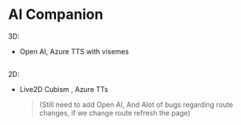 
# AI Companion


3D: 
- Open AI, Azure TTS with visemes

##

2D: 
- Live2D Cubism , Azure TTs 
    > (Still need to add Open AI, And Alot of bugs regarding route changes, if we change route refresh the page)


